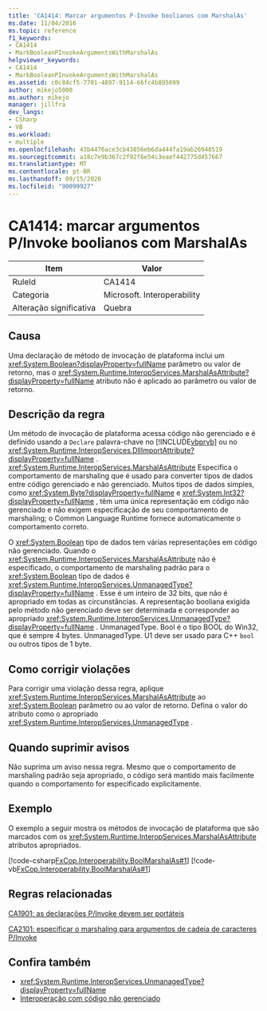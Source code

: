 ```yaml
---
title: 'CA1414: Marcar argumentos P-Invoke boolianos com MarshalAs'
ms.date: 11/04/2016
ms.topic: reference
f1_keywords:
- CA1414
- MarkBooleanPInvokeArgumentsWithMarshalAs
helpviewer_keywords:
- CA1414
- MarkBooleanPInvokeArgumentsWithMarshalAs
ms.assetid: c0c84cf5-7701-4897-9114-66fc4b895699
author: mikejo5000
ms.author: mikejo
manager: jillfra
dev_langs:
- CSharp
- VB
ms.workload:
- multiple
ms.openlocfilehash: 43b4476ace3cb43856eb6da444fa19ab26948519
ms.sourcegitcommit: a18c7e9b367c2f92f6e54c3eaef442775d457667
ms.translationtype: MT
ms.contentlocale: pt-BR
ms.lasthandoff: 09/15/2020
ms.locfileid: "90099927"
---
```

# <a name="ca1414-mark-boolean-pinvoke-arguments-with-marshalas"></a>CA1414: marcar argumentos P/Invoke boolianos com MarshalAs

|Item|Valor|
|-|-|
|RuleId|CA1414|
|Categoria|Microsoft. Interoperability|
|Alteração significativa|Quebra|

## <a name="cause"></a>Causa
Uma declaração de método de invocação de plataforma inclui um <xref:System.Boolean?displayProperty=fullName> parâmetro ou valor de retorno, mas o <xref:System.Runtime.InteropServices.MarshalAsAttribute?displayProperty=fullName> atributo não é aplicado ao parâmetro ou valor de retorno.

## <a name="rule-description"></a>Descrição da regra
Um método de invocação de plataforma acessa código não gerenciado e é definido usando a `Declare` palavra-chave no [!INCLUDE[vbprvb](../code-quality/includes/vbprvb_md.md)] ou no <xref:System.Runtime.InteropServices.DllImportAttribute?displayProperty=fullName> . <xref:System.Runtime.InteropServices.MarshalAsAttribute> Especifica o comportamento de marshaling que é usado para converter tipos de dados entre código gerenciado e não gerenciado. Muitos tipos de dados simples, como <xref:System.Byte?displayProperty=fullName> e <xref:System.Int32?displayProperty=fullName> , têm uma única representação em código não gerenciado e não exigem especificação de seu comportamento de marshaling; o Common Language Runtime fornece automaticamente o comportamento correto.

O <xref:System.Boolean> tipo de dados tem várias representações em código não gerenciado. Quando o <xref:System.Runtime.InteropServices.MarshalAsAttribute> não é especificado, o comportamento de marshaling padrão para o <xref:System.Boolean> tipo de dados é <xref:System.Runtime.InteropServices.UnmanagedType?displayProperty=fullName> . Esse é um inteiro de 32 bits, que não é apropriado em todas as circunstâncias. A representação booliana exigida pelo método não gerenciado deve ser determinada e corresponder ao apropriado <xref:System.Runtime.InteropServices.UnmanagedType?displayProperty=fullName> . UnmanagedType. Bool é o tipo BOOL do Win32, que é sempre 4 bytes. UnmanagedType. U1 deve ser usado para C++ `bool` ou outros tipos de 1 byte.

## <a name="how-to-fix-violations"></a>Como corrigir violações
Para corrigir uma violação dessa regra, aplique <xref:System.Runtime.InteropServices.MarshalAsAttribute> ao <xref:System.Boolean> parâmetro ou ao valor de retorno. Defina o valor do atributo como o apropriado <xref:System.Runtime.InteropServices.UnmanagedType> .

## <a name="when-to-suppress-warnings"></a>Quando suprimir avisos
Não suprima um aviso nessa regra. Mesmo que o comportamento de marshaling padrão seja apropriado, o código será mantido mais facilmente quando o comportamento for especificado explicitamente.

## <a name="example"></a>Exemplo

O exemplo a seguir mostra os métodos de invocação de plataforma que são marcados com os <xref:System.Runtime.InteropServices.MarshalAsAttribute> atributos apropriados.

[!code-csharp[FxCop.Interoperability.BoolMarshalAs#1](../code-quality/codesnippet/CSharp/ca1414-mark-boolean-p-invoke-arguments-with-marshalas_1.cs)]
[!code-vb[FxCop.Interoperability.BoolMarshalAs#1](../code-quality/codesnippet/VisualBasic/ca1414-mark-boolean-p-invoke-arguments-with-marshalas_1.vb)]

## <a name="related-rules"></a>Regras relacionadas
[CA1901: as declarações P/Invoke devem ser portáteis](../code-quality/ca1901.md)

[CA2101: especificar o marshaling para argumentos de cadeia de caracteres P/Invoke](../code-quality/ca2101.md)

## <a name="see-also"></a>Confira também

- <xref:System.Runtime.InteropServices.UnmanagedType?displayProperty=fullName>
- [Interoperação com código não gerenciado](/dotnet/framework/interop/index)
